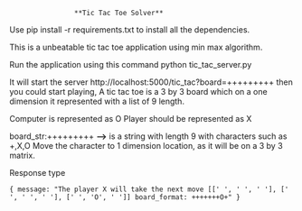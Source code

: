                     **Tic Tac Toe Solver**
Use pip install -r requirements.txt to install all the dependencies.

This is a unbeatable tic tac toe application using min max algorithm.

Run the application using this command python tic_tac_server.py

It will start the server http://localhost:5000/tic_tac?board=+++++++++
 then you could start playing, A tic tac toe is a 3 by 3 board which on a one dimension it represented with a list of 9 length.

Computer is represented as O
Player should be represented as X

board_str:+++++++++  **-->** is a string with length 9 with characters such as +,X,O
Move the character to 1 dimension location, as it will be on a 3 by 3 matrix.

 
 Response type
 
`{
message: "The player X will take the next move [[' ', ' ', ' '], [' ', ' ', ' '], [' ', 'O', ' ']] board_format: +++++++O+"
}`
